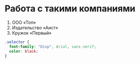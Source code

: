 # Работа с такими компаниями 
1. ООО «Топ»
1. Издательство «Аист»
1. Кружок «Первый»

```css
.selector {
  font-family: "Disp", Arial, sans-serif;
  color: black;
}
